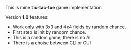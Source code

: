This is mine **tic-tac-toe** game implementation

Version **1.0** features:
- Work only with 3x3 and 4x4 fields by random chance.
- First step is init by random chance.
- This is a random game, there is no AI
- There is a choise between CLI or GUI

